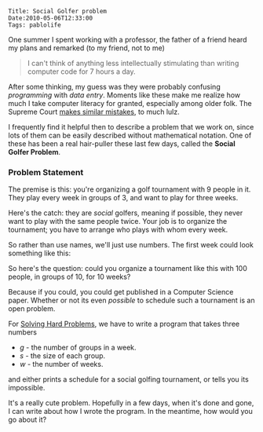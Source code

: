     Title: Social Golfer problem
    Date:2010-05-06T12:33:00
    Tags: pablolife

One summer I spent working with a professor, the father of a friend heard my
plans and remarked (to my friend, not to me)

> I can't think of anything less intellectually stimulating than writing
> computer code for 7 hours a day.

<!-- more -->

After some thinking, my guess was they were probably confusing _programming_
with _data entry_. Moments like these make me realize how much I take computer
literacy for granted, especially among older folk. The Supreme Court [makes
similar mistakes][1], to much lulz.

I frequently find it helpful then to describe a problem that we work on, since
lots of them can be easily described without mathematical notation. One of
these has been a real hair-puller these last few days, called the **Social
Golfer Problem**.

### Problem Statement

The premise is this: you're organizing a golf tournament with 9 people in it.
They play every week in groups of 3, and want to play for three weeks.

Here's the catch: they are _social_ golfers, meaning if possible, they never
want to play with the same people twice. Your job is to organize the
tournament; you have to arrange who plays with whom every week.

So rather than use names, we'll just use numbers. The first week could look
something like this:

So here's the question: could you organize a tournament like this with 100
people, in groups of 10, for 10 weeks?

Because if you could, you could get published in a Computer Science paper.
Whether or not its even _possible_ to schedule such a tournament is an open
problem.

For [Solving Hard Problems][2], we have to write a program that takes three
numbers

* _g_ - the number of groups in a week.
* _s_ - the size of each group.
* _w_ - the number of weeks.


and either prints a schedule for a social golfing tournament, or tells you its
impossible.

It's a really cute problem. Hopefully in a few days, when it's done and gone,
I can write about how I wrote the program. In the meantime, how would you go
about it?

   [1]: http://blogs.wsj.com/law/2010/04/19/our-tech-savvy-supreme-court/
   [2]: http://cs.brown.edu/courses/cs258/
